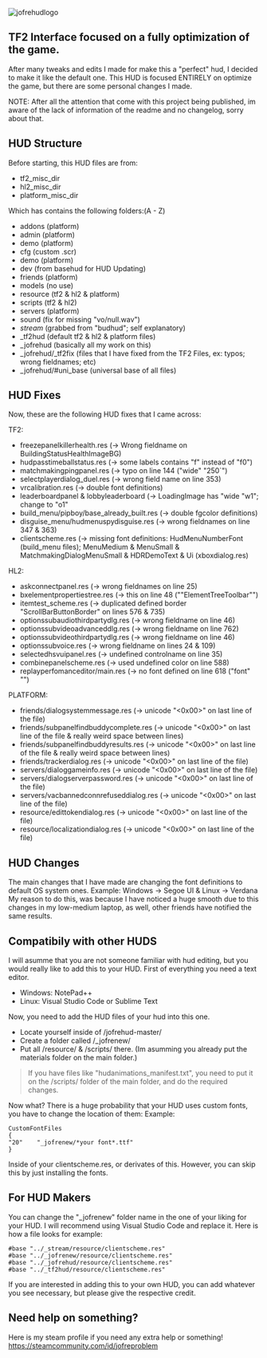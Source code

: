 ![jofrehudlogo](https://user-images.githubusercontent.com/70734327/109319137-89b9ba80-781c-11eb-9c43-3c257831e053.png)

## TF2 Interface focused on a fully optimization of the game.

After many tweaks and edits I made for make this a "perfect" hud, I decided to make it like the default one.
This HUD is focused ENTIRELY on optimize the game, but there are some personal changes I made.

NOTE: After all the attention that come with this project being published, im aware of the lack of information of the readme and no changelog, sorry about that.

## HUD Structure
Before starting, this HUD files are from:
- tf2_misc_dir
- hl2_misc_dir
- platform_misc_dir

Which has contains the following folders:(A - Z)
- addons (platform)
- admin (platform)
- demo (platform)
- cfg (custom .scr)
- demo (platform)
- dev (from basehud for HUD Updating)
- friends (platform)
- models (no use)
- resource (tf2 & hl2 & platform)
- scripts (tf2 & hl2)
- servers (platform)
- sound (fix for missing "vo/null.wav")
- _stream_ (grabbed from "budhud"; self explanatory)
- _tf2hud (default tf2 & hl2 & platform files)
- _jofrehud (basically all my work on this)
- _jofrehud/_tf2fix (files that I have fixed from the TF2 Files, ex: typos; wrong fieldnames; etc)
- _jofrehud/#uni_base (universal base of all files)

## HUD Fixes
Now, these are the following HUD fixes that I came across:

TF2:
- freezepanelkillerhealth.res (-> Wrong fieldname on BuildingStatusHealthImageBG)
- hudpasstimeballstatus.res (-> some labels contains "f" instead of "f0")
- matchmakingpingpanel.res (-> typo on line 144 ("wide"		"250`")
- selectplayerdialog_duel.res (-> wrong field name on line 353)
- vrcalibration.res (-> double font definitions)
- leaderboardpanel & lobbyleaderboard (-> LoadingImage has "wide "w1"; change to "o1"
- build_menu/pipboy/base_already_built.res (-> double fgcolor definitions)
- disguise_menu/hudmenuspydisguise.res (-> wrong fieldnames on line 347 & 363)
- clientscheme.res (-> missing font definitions: HudMenuNumberFont (build_menu files); MenuMedium & MenuSmall & MatchmakingDialogMenuSmall & HDRDemoText & Ui (xboxdialog.res)

HL2:
- askconnectpanel.res (-> wrong fieldnames on line 25)
- bxelementpropertiestree.res (-> this on line 48 (""ElementTreeToolbar"")
- itemtest_scheme.res (-> duplicated defined border "ScrollBarButtonBorder" on lines 576 & 735)
- optionssubaudiothirdpartydlg.res (-> wrong fieldname on line 46)
- optionssubvideoadvanceddlg.res (-> wrong fieldname on line 762)
- optionssubvideothirdpartydlg.res (-> wrong fieldname on line 46)
- optionssubvoice.res (-> wrong fieldname on lines 24 & 109)
- selectedhsvuipanel.res (-> undefined controlname on line 35)
- combinepanelscheme.res (-> used undefined color on line 588)
- replayperfomanceditor/main.res (-> no font defined on line 618 ("font"			"")

PLATFORM:
- friends/dialogsystemmessage.res (-> unicode "<0x00>" on last line of the file)
- friends/subpanelfindbuddycomplete.res (-> unicode "<0x00>" on last line of the file & really weird space between lines)
- friends/subpanelfindbuddyresults.res (-> unicode "<0x00>" on last line of the file & really weird space between lines)
- friends/trackerdialog.res (-> unicode "<0x00>" on last line of the file)
- servers/dialoggameinfo.res (-> unicode "<0x00>" on last line of the file)
- servers/dialogserverpassword.res (-> unicode "<0x00>" on last line of the file)
- servers/vacbannedconnrefuseddialog.res (-> unicode "<0x00>" on last line of the file)
- resource/edittokendialog.res (-> unicode "<0x00>" on last line of the file)
- resource/localizationdialog.res (-> unicode "<0x00>" on last line of the file)

## HUD Changes
The main changes that I have made are changing the font definitions to default OS system ones. Example: Windows -> Segoe UI & Linux -> Verdana
My reason to do this, was because I have noticed a huge smooth due to this changes in my low-medium laptop, as well, other friends have notified the same results.

## Compatibily with other HUDS
I will asumme that you are not someone familiar with hud editing, but you would really like to add this to your HUD.
First of everything you need a text editor.
- Windows: NotePad++
- Linux: Visual Studio Code or Sublime Text

Now, you need to add the HUD files of your hud into this one.
- Locate yourself inside of /jofrehud-master/
- Create a folder called /_jofrenew/
- Put all /resource/ & /scripts/ there. (Im asumming you already put the materials folder on the main folder.)
> If you have files like "hudanimations_manifest.txt", you need to put it on the /scripts/ folder of the main folder, and do the required changes.

Now what?
There is a huge probability that your HUD uses custom fonts, you have to change the location of them:
Example:

	CustomFontFiles
	{	
	"20"	"_jofrenew/*your font*.ttf"
	}	

Inside of your clientscheme.res, or derivates of this.
However, you can skip this by just installing the fonts.

## For HUD Makers
You can change the "_jofrenew" folder name in the one of your liking for your HUD. I will recommend using Visual Studio Code and replace it.
Here is how a file looks for example:

	#base "../_stream/resource/clientscheme.res"
	#base "../_jofrenew/resource/clientscheme.res"
	#base "../_jofrehud/resource/clientscheme.res"
	#base "../_tf2hud/resource/clientscheme.res"
  
If you are interested in adding this to your own HUD, you can add whatever you see necessary, but please give the respective credit.

## Need help on something?
Here is my steam profile if you need any extra help or something!
https://steamcommunity.com/id/jofreproblem  
